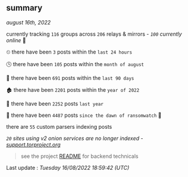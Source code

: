 
## summary
_august 16th, 2022_

currently tracking `116` groups across `206` relays & mirrors - _`100` currently online_ 📡

⏲ there have been `3` posts within the `last 24 hours`

🕓 there have been `105` posts within the `month of august`

📅 there have been `691` posts within the `last 90 days`

🏚 there have been `2201` posts within the `year of 2022`

🚀 there have been `2252` posts `last year`

🦕 there have been `4487` posts `since the dawn of ransomwatch` 🐣

there are `55` custom parsers indexing posts

_`20` sites using v2 onion services are no longer indexed - [support.torproject.org](https://support.torproject.org/onionservices/v2-deprecation/)_

> see the project [README](https://github.com/jmousqueton/ransomwatch#readme) for backend technicals



Last update : _Tuesday 16/08/2022 18:59:42 (UTC)_

